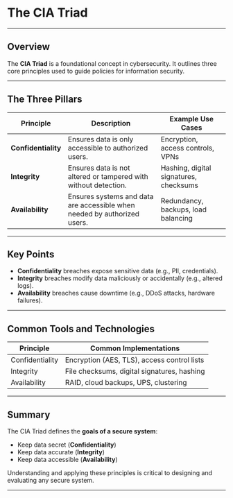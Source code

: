 # The CIA Triad



---

## Overview

The **CIA Triad** is a foundational concept in cybersecurity. It outlines three core principles used to guide policies for information security.

---

## The Three Pillars

| Principle         | Description                                                                 | Example Use Cases                          |
|------------------|-----------------------------------------------------------------------------|--------------------------------------------|
| **Confidentiality** | Ensures data is only accessible to authorized users.                         | Encryption, access controls, VPNs          |
| **Integrity**       | Ensures data is not altered or tampered with without detection.              | Hashing, digital signatures, checksums     |
| **Availability**    | Ensures systems and data are accessible when needed by authorized users.     | Redundancy, backups, load balancing        |

---

## Key Points

- **Confidentiality** breaches expose sensitive data (e.g., PII, credentials).
- **Integrity** breaches modify data maliciously or accidentally (e.g., altered logs).
- **Availability** breaches cause downtime (e.g., DDoS attacks, hardware failures).

---

## Common Tools and Technologies

| Principle         | Common Implementations                          |
|------------------|--------------------------------------------------|
| Confidentiality   | Encryption (AES, TLS), access control lists     |
| Integrity         | File checksums, digital signatures, hashing     |
| Availability      | RAID, cloud backups, UPS, clustering            |

---

## Summary

The CIA Triad defines the **goals of a secure system**:
- Keep data secret (**Confidentiality**)
- Keep data accurate (**Integrity**)
- Keep data accessible (**Availability**)

Understanding and applying these principles is critical to designing and evaluating any secure system.

---

